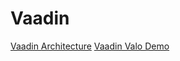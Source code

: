 # Vaadin #

[Vaadin Architecture](https://vaadin.com/docs/-/part/framework/architecture/architecture-overview.html)
[Vaadin Valo Demo](https://vaadin.com/valo)

